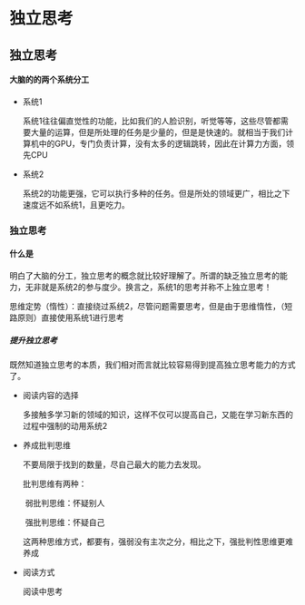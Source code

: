 # 独立思考


## 独立思考

#### 大脑的的两个系统分工

- 系统1

  ​	系统1往往偏直觉性的功能，比如我们的人脸识别，听觉等等，这些尽管都需要大量的运算，但是所处理的任务是少量的，但是是快速的。就相当于我们计算机中的GPU，专门负责计算，没有太多的逻辑跳转，因此在计算力方面，领先CPU

- 系统2

   	系统2的功能更强，它可以执行多种的任务。但是所处的领域更广，相比之下速度远不如系统1，且更吃力。

### 独立思考

#### 什么是

明白了大脑的分工，独立思考的概念就比较好理解了。所谓的缺乏独立思考的能力，无非就是系统2的参与度少。换言之，系统1的思考并称不上独立思考！

思维定势（惰性）：直接绕过系统2，尽管问题需要思考，但是由于思维惰性，（短路原则）直接使用系统1进行思考

##### 提升独立思考

既然知道独立思考的本质，我们相对而言就比较容易得到提高独立思考能力的方式了。

- 阅读内容的选择

  多接触多学习新的领域的知识，这样不仅可以提高自己，又能在学习新东西的过程中强制的动用系统2

- 养成批判思维

  不要局限于找到的数量，尽自己最大的能力去发现。

  批判思维有两种：

  ​		弱批判思维：怀疑别人

  ​		强批判思维：怀疑自己

  这两种思维方式，都要有，强弱没有主次之分，相比之下，强批判性思维更难养成

- 阅读方式

  阅读中思考

  
